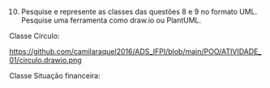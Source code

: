 10. Pesquise e represente as classes das questões 8 e 9 no formato UML. Pesquise
uma ferramenta como draw.io ou PlantUML.

Classe Círculo:

https://github.com/camilaraquel2016/ADS_IFPI/blob/main/POO/ATIVIDADE_01/circulo.drawio.png

Classe Situação financeira:


